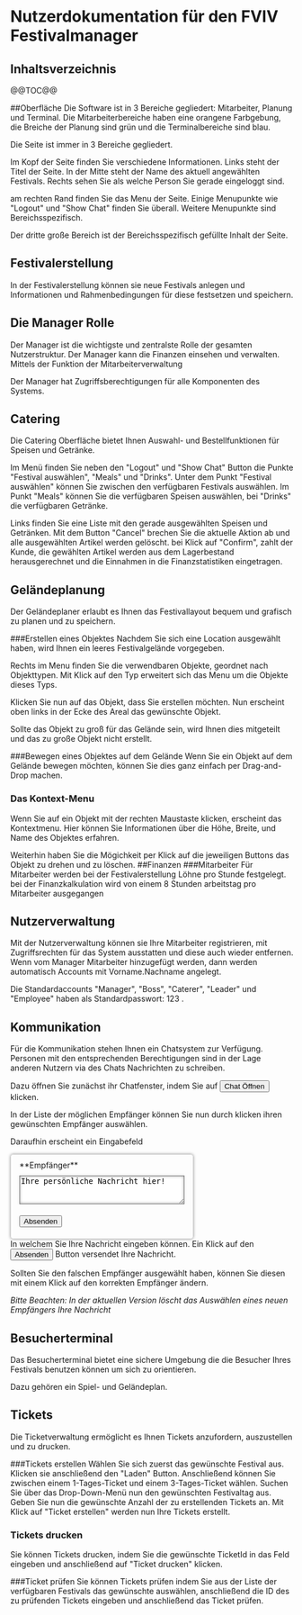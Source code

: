 # Nutzerdokumentation für den FVIV Festivalmanager

## Inhaltsverzeichnis

@@TOC@@

##Oberfläche
Die Software ist in 3 Bereiche gegliedert: Mitarbeiter, Planung und Terminal. Die Mitarbeiterbereiche haben eine orangene Farbgebung, die Breiche der Planung sind grün und die Terminalbereiche sind blau. 

Die Seite ist immer in 3 Bereiche gegliedert. 

Im Kopf der Seite finden Sie verschiedene Informationen. Links steht der Titel der Seite. In der Mitte steht der Name des aktuell angewählten Festivals. Rechts sehen Sie als welche Person Sie gerade eingeloggt sind. 

am rechten Rand finden Sie das Menu der Seite. Einige Menupunkte wie "Logout" und "Show Chat" finden Sie überall. Weitere Menupunkte sind Bereichsspezifisch. 

Der dritte große Bereich ist der Bereichsspezifisch gefüllte Inhalt der Seite. 

## Festivalerstellung
In der Festivalerstellung können sie neue Festivals anlegen und Informationen und Rahmenbedingungen für diese festsetzen und speichern.
## Die Manager Rolle
Der Manager ist die wichtigste und zentralste Rolle der gesamten Nutzerstruktur.
Der Manager kann die Finanzen einsehen und verwalten. Mittels der Funktion der Mitarbeiterverwaltung 

Der Manager hat Zugriffsberechtigungen für alle Komponenten des Systems.
## Catering
Die Catering Oberfläche bietet Ihnen Auswahl- und Bestellfunktionen für Speisen und Getränke.

Im Menü finden Sie neben den "Logout" und "Show Chat" Button die Punkte "Festival auswählen", "Meals" und "Drinks".
Unter dem Punkt "Festival auswählen" können Sie zwischen den verfügbaren Festivals auswählen. Im Punkt "Meals" können Sie die verfügbaren Speisen auswählen, bei "Drinks" die verfügbaren Getränke.

Links finden Sie eine Liste mit den gerade ausgewählten Speisen und Getränken. Mit dem Button "Cancel" brechen Sie die aktuelle Aktion ab und alle ausgewählten Artikel werden gelöscht. bei Klick auf "Confirm", zahlt der Kunde, die gewählten Artikel werden aus dem Lagerbestand herausgerechnet und die Einnahmen in die Finanzstatistiken eingetragen. 
  
## Geländeplanung
Der Geländeplaner erlaubt es Ihnen das Festivallayout bequem und grafisch zu planen und zu speichern.

###Erstellen eines Objektes
Nachdem Sie sich eine Location ausgewählt haben, wird Ihnen ein leeres Festivalgelände vorgegeben. 

Rechts im Menu finden Sie die verwendbaren Objekte, geordnet nach Objekttypen. Mit Klick auf den Typ erweitert sich das Menu um die Objekte dieses Typs.

Klicken Sie nun auf das Objekt, dass Sie erstellen möchten. Nun erscheint oben links in der Ecke des Areal das gewünschte Objekt. 

Sollte das Objekt zu groß für das Gelände sein, wird Ihnen dies mitgeteilt und das zu große Objekt nicht erstellt. 

###Bewegen eines Objektes auf dem Gelände
Wenn Sie ein Objekt auf dem Gelände bewegen möchten, können Sie dies ganz einfach per Drag-and-Drop machen. 

### Das Kontext-Menu
Wenn Sie auf ein Objekt mit der rechten Maustaste klicken, erscheint das Kontextmenu. Hier können Sie Informationen über die Höhe, Breite, und Name des Objektes erfahren. 

Weiterhin haben Sie die Mögichkeit per Klick auf die jeweiligen Buttons das Objekt zu drehen und zu löschen.
##Finanzen
###Mitarbeiter
 Für Mitarbeiter werden bei der Festivalerstellung Löhne pro Stunde festgelegt. bei der Finanzkalkulation wird von einem 8 Stunden arbeitstag pro Mitarbeiter ausgegangen
## Nutzerverwaltung
Mit der Nutzerverwaltung können sie Ihre Mitarbeiter registrieren, mit Zugriffsrechten für das System ausstatten und diese auch wieder entfernen.
Wenn vom Manager Mitarbeiter hinzugefügt werden, dann werden automatisch Accounts mit Vorname.Nachname angelegt.

Die Standardaccounts "Manager", "Boss", "Caterer", "Leader" und "Employee" haben als Standardpasswort: 123 .
## Kommunikation
Für die Kommunikation stehen Ihnen ein Chatsystem zur Verfügung. Personen mit den entsprechenden Berechtigungen sind in der Lage anderen Nutzern via des Chats Nachrichten zu schreiben.

Dazu öffnen Sie zunächst ihr Chatfenster, indem Sie auf <button>Chat Öffnen</button> klicken.

In der Liste der möglichen Empfänger können Sie nun durch klicken ihren gewünschten Empfänger auswählen.

Daraufhin erscheint ein Eingabefeld
<div style="border:1px solid #CCCCCC;border-radius:5px;box-shadow:0 0 5px #999999;padding:10px 15px;float:left;"><div>**Empfänger**</div><textarea style="box-shadow:0 0 5px #999999 inset;margin:10px 0" rows=3 cols=34>Ihre persönliche Nachricht hier!</textarea><button style="display:block;margin:10px 0;">Absenden</button>
</div>
<div style="clear:both;"></div>
In welchem Sie Ihre Nachricht eingeben können. Ein Klick auf den <button>Absenden</button> Button versendet Ihre Nachricht.

Sollten Sie den falschen Empfänger ausgewählt haben, können Sie diesen mit einem Klick auf den korrekten Empfänger ändern.

*Bitte Beachten: In der aktuellen Version löscht das Auswählen eines neuen Empfängers Ihre Nachricht*

## Besucherterminal
Das Besucherterminal bietet eine sichere Umgebung die die Besucher Ihres Festivals benutzen können um sich zu orientieren.

Dazu gehören ein Spiel- und Geländeplan.

## Tickets
Die Ticketverwaltung ermöglicht es Ihnen Tickets anzufordern, auszustellen und zu drucken.

###Tickets erstellen
Wählen Sie sich zuerst das gewünschte Festival aus. Klicken sie anschließend den "Laden" Button. 
Anschließend können Sie zwischen einem 1-Tages-Ticket und einem 3-Tages-Ticket wählen. Suchen Sie über das Drop-Down-Menü nun den gewünschten Festivaltag aus. Geben Sie nun die gewünschte Anzahl der zu erstellenden Tickets an. Mit Klick auf "Ticket erstellen" werden nun Ihre Tickets erstellt. 

### Tickets drucken
Sie können Tickets drucken, indem Sie die gewünschte TicketId in das Feld eingeben und anschließend auf "Ticket drucken" klicken. 

###Ticket prüfen
Sie können Tickets prüfen indem Sie aus der Liste der verfügbaren Festivals das gewünschte auswählen, anschließend die ID des zu prüfenden Tickets eingeben und anschließend das Ticket prüfen.  
